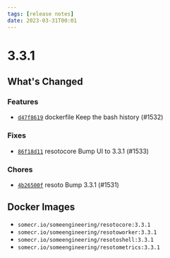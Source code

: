 ```yaml
---
tags: [release notes]
date: 2023-03-31T00:01
---
```


# 3.3.1

## What's Changed

### Features

- [`d47f8619`](https://github.com/someengineering/resoto/commit/d47f8619) <span class="badge badge--secondary">dockerfile</span> Keep the bash history (#1532)

### Fixes

- [`86f18d11`](https://github.com/someengineering/resoto/commit/86f18d11) <span class="badge badge--secondary">resotocore</span> Bump UI to 3.3.1 (#1533)

### Chores

- [`4b26500f`](https://github.com/someengineering/resoto/commit/4b26500f) <span class="badge badge--secondary">resoto</span> Bump 3.3.1 (#1531)

<!--truncate-->

## Docker Images

- `somecr.io/someengineering/resotocore:3.3.1`
- `somecr.io/someengineering/resotoworker:3.3.1`
- `somecr.io/someengineering/resotoshell:3.3.1`
- `somecr.io/someengineering/resotometrics:3.3.1`
